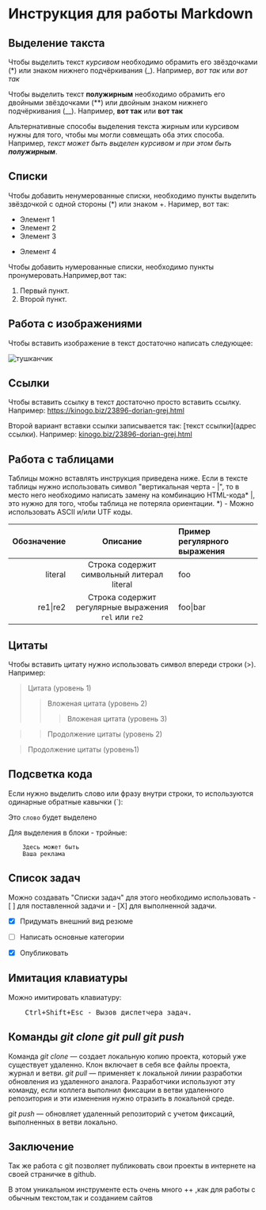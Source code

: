 # Инструкция для работы Markdown

## Выделение такста
Чтобы выделить текст *курсивом* необходимо обрамить его звёздочками (*) или знаком нижнего подчёркивания (_). Например, *вот так* или _вот так_

Чтобы выделить текст **полужирным** необходимо обрамить его двойными звёздочками (**) или двойным знаком нижнего подчёркивания (__). Например, **вот так** или __вот так__

Альтернативные способы выделения текста жирным или курсивом нужны для того, чтобы мы могли совмещать оба этих способа. Например, _текст может быть выделен курсивом и при этом быть **полужирным**_.

## Списки
Чтобы добавить ненумерованные списки, необходимо пункты выделить звёздочкой с одной стороны (*) или знаком +. Наример, вот так:
* Элемент 1
* Элемент 2
* Элемент 3
+ Элемент 4

Чтобы добавить нумерованные списки, необходимо пункты пронумеровать.Например,вот так:
1. Первый пункт.
2. Второй пункт.

## Работа с изображениями 
Чтобы вставить изображение в текст достаточно написать следующее:

![тушканчик](тушканчик.jpg)
## Ссылки
Чтобы вставить ссылку в текст достаточно просто вставить ссылку. Например:
https://kinogo.biz/23896-dorian-grej.html

Второй вариант вставки ссылки записывается так: [текст ссылки](адрес ссылки). Например:
[kinogo.biz/23896-dorian-grej.html](https://kinogo.biz/23896-dorian-grej.html)

## Работа с таблицами
Таблицы можно вставлять инструкция приведена ниже.
Если в тексте таблицы нужно использовать символ "вертикальная черта - |", то в место него необходимо написать замену на комбинацию HTML-кода* &#124;, это нужно для того, чтобы таблица не потеряла ориентации.
*) - Можно использовать ASCII и/или UTF коды.


| Обозначение | Описание | Пример регулярного выражения|
|----:|:----:|:----------|
| literal | Строка содержит символьный литерал literal | foo |
| re1&#124;re2 | Строка содержит регулярные выражения `rel` или `re2` | foo&#124;bar |



## Цитаты
Чтобы вставить цитату нужно использовать символ впереди строки (>). Например:
> Цитата (уровень 1)
> > Вложеная цитата (уровень 2)
> > > Вложеная цитата (уровень 3)

> > Продолжение цитаты (уровень 2)

> Продолжение цитаты (уровень1)

## Подсветка кода

Если нужно выделить слово или фразу внутри строки, то используются одинарные обратные кавычки (`): 

Это `слово` будет выделено

Для выделения в блоки - тройные:

```
    Здесь может быть
    Ваша реклама
```

## Список задач

Можно создавать "Списки задач" для этого необходимо использовать - [ ] для поставленной задачи и - [X] для выполненной задачи.

- [X] Придумать внешний вид резюме
- [ ] Написать основные категории
- [X] Опубликовать


## Имитация клавиатуры
Можно имитировать клавиатуру:

<pre>
    <kbd>Ctrl</kbd>+<kbd>Shift</kbd>+<kbd>Esc</kbd> - Вызов диспетчера задач.
</pre> 

## Команды _*git clone* *git pull* *git push*_ 

Команда _*git clone*_  — создает локальную копию проекта, который уже существует удаленно. Клон включает в себя все файлы проекта, журнал и ветви.
_*git pull*_ — применяет к локальной линии разработки обновления из удаленного аналога. Разработчики используют эту команду, если коллега выполнил фиксации в ветви удаленного репозитория и эти изменения нужно отразить в локальной среде.

_*git push*_ — обновляет удаленный репозиторий с учетом фиксаций, выполненных в ветви локально.

## Заключение 
Так же работа с git позволяет публиковать свои проекты в интернете на своей страничке в github.

В этом уникальном инструменте есть очень много ++ ,как для работы с обычным текстом,так и созданием сайтов